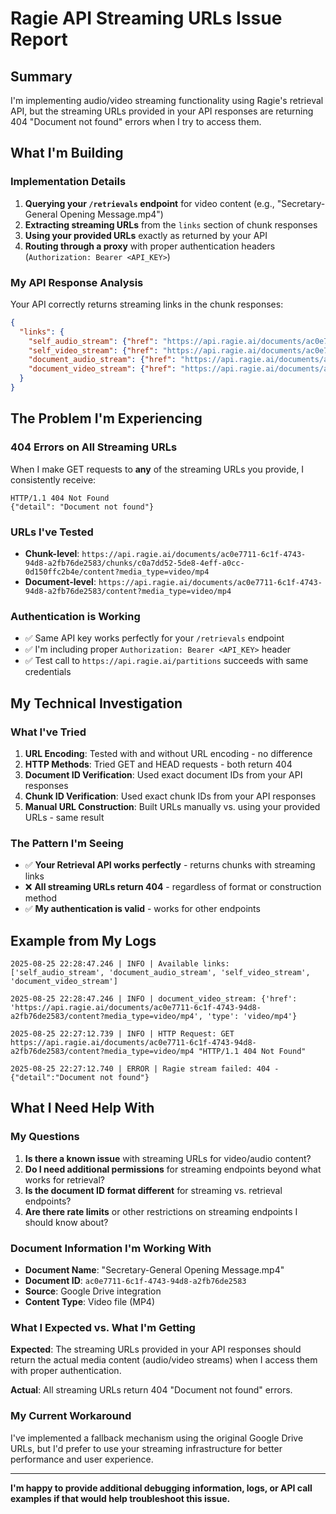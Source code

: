 # Ragie API Streaming URLs Issue Report

## Summary
I'm implementing audio/video streaming functionality using Ragie's retrieval API, but the streaming URLs provided in your API responses are returning 404 "Document not found" errors when I try to access them.

## What I'm Building

### Implementation Details
1. **Querying your `/retrievals` endpoint** for video content (e.g., "Secretary-General Opening Message.mp4")
2. **Extracting streaming URLs** from the `links` section of chunk responses
3. **Using your provided URLs** exactly as returned by your API
4. **Routing through a proxy** with proper authentication headers (`Authorization: Bearer <API_KEY>`)

### My API Response Analysis
Your API correctly returns streaming links in the chunk responses:

```json
{
  "links": {
    "self_audio_stream": {"href": "https://api.ragie.ai/documents/ac0e7711-6c1f-4743-94d8-a2fb76de2583/chunks/c0a7dd52-5de8-4eff-a0cc-0d150ffc2b4e/content?media_type=audio/mpeg"},
    "self_video_stream": {"href": "https://api.ragie.ai/documents/ac0e7711-6c1f-4743-94d8-a2fb76de2583/chunks/c0a7dd52-5de8-4eff-a0cc-0d150ffc2b4e/content?media_type=video/mp4"},
    "document_audio_stream": {"href": "https://api.ragie.ai/documents/ac0e7711-6c1f-4743-94d8-a2fb76de2583/content?media_type=audio/mpeg"},
    "document_video_stream": {"href": "https://api.ragie.ai/documents/ac0e7711-6c1f-4743-94d8-a2fb76de2583/content?media_type=video/mp4"}
  }
}
```

## The Problem I'm Experiencing

### 404 Errors on All Streaming URLs
When I make GET requests to **any** of the streaming URLs you provide, I consistently receive:

```
HTTP/1.1 404 Not Found
{"detail": "Document not found"}
```

### URLs I've Tested
- **Chunk-level**: `https://api.ragie.ai/documents/ac0e7711-6c1f-4743-94d8-a2fb76de2583/chunks/c0a7dd52-5de8-4eff-a0cc-0d150ffc2b4e/content?media_type=video/mp4`
- **Document-level**: `https://api.ragie.ai/documents/ac0e7711-6c1f-4743-94d8-a2fb76de2583/content?media_type=video/mp4`

### Authentication is Working
- ✅ Same API key works perfectly for your `/retrievals` endpoint
- ✅ I'm including proper `Authorization: Bearer <API_KEY>` header
- ✅ Test call to `https://api.ragie.ai/partitions` succeeds with same credentials

## My Technical Investigation

### What I've Tried
1. **URL Encoding**: Tested with and without URL encoding - no difference
2. **HTTP Methods**: Tried GET and HEAD requests - both return 404
3. **Document ID Verification**: Used exact document IDs from your API responses
4. **Chunk ID Verification**: Used exact chunk IDs from your API responses
5. **Manual URL Construction**: Built URLs manually vs. using your provided URLs - same result

### The Pattern I'm Seeing
- ✅ **Your Retrieval API works perfectly** - returns chunks with streaming links
- ❌ **All streaming URLs return 404** - regardless of format or construction method
- ✅ **My authentication is valid** - works for other endpoints

## Example from My Logs
```
2025-08-25 22:28:47.246 | INFO | Available links: ['self_audio_stream', 'document_audio_stream', 'self_video_stream', 'document_video_stream']

2025-08-25 22:28:47.246 | INFO | document_video_stream: {'href': 'https://api.ragie.ai/documents/ac0e7711-6c1f-4743-94d8-a2fb76de2583/content?media_type=video/mp4', 'type': 'video/mp4'}

2025-08-25 22:27:12.739 | INFO | HTTP Request: GET https://api.ragie.ai/documents/ac0e7711-6c1f-4743-94d8-a2fb76de2583/content?media_type=video/mp4 "HTTP/1.1 404 Not Found"

2025-08-25 22:27:12.740 | ERROR | Ragie stream failed: 404 - {"detail":"Document not found"}
```

## What I Need Help With

### My Questions
1. **Is there a known issue** with streaming URLs for video/audio content?
2. **Do I need additional permissions** for streaming endpoints beyond what works for retrieval?
3. **Is the document ID format different** for streaming vs. retrieval endpoints?
4. **Are there rate limits** or other restrictions on streaming endpoints I should know about?

### Document Information I'm Working With
- **Document Name**: "Secretary-General Opening Message.mp4"
- **Document ID**: `ac0e7711-6c1f-4743-94d8-a2fb76de2583`
- **Source**: Google Drive integration
- **Content Type**: Video file (MP4)

### What I Expected vs. What I'm Getting
**Expected**: The streaming URLs provided in your API responses should return the actual media content (audio/video streams) when I access them with proper authentication.

**Actual**: All streaming URLs return 404 "Document not found" errors.

### My Current Workaround
I've implemented a fallback mechanism using the original Google Drive URLs, but I'd prefer to use your streaming infrastructure for better performance and user experience.

---

**I'm happy to provide additional debugging information, logs, or API call examples if that would help troubleshoot this issue.**
